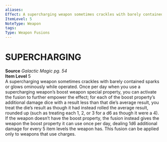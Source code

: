 ```yaml
---
aliases: 
Effect: A supercharging weapon sometimes crackles with barely contained sparks or glows ominously while operated. Once per day when you use a supercharging weapon’s boost weapon special property, you can activate the fusion to further empower the effect; for each of the boost property’s additional damage dice with a result less than that die’s average result, you treat the die’s result as though it had instead rolled the average result, rounded up (such as treating each 1, 2, or 3 for a d6 as though it were a 4). If the weapon doesn’t have the boost property, the fusion instead gives the weapon the boost property it can use once per day, dealing 1d6 additional damage for every 5 item levels the weapon has. This fusion can be applied only to weapons that use charges.
ItemLevel: 5
NoteType: Weapon
tags: 
Type: Weapon Fusions
---
```

# SUPERCHARGING
**Source** _Galactic Magic pg. 54_  
**Item Level** 5  
A supercharging weapon sometimes crackles with barely contained sparks or glows ominously while operated. Once per day when you use a supercharging weapon’s boost weapon special property, you can activate the fusion to further empower the effect; for each of the boost property’s additional damage dice with a result less than that die’s average result, you treat the die’s result as though it had instead rolled the average result, rounded up (such as treating each 1, 2, or 3 for a d6 as though it were a 4). If the weapon doesn’t have the boost property, the fusion instead gives the weapon the boost property it can use once per day, dealing 1d6 additional damage for every 5 item levels the weapon has. This fusion can be applied only to weapons that use charges.